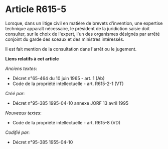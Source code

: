 # Article R615-5

Lorsque, dans un litige civil en matière de brevets d'invention, une expertise technique apparaît nécessaire, le président de
la juridiction saisie doit consulter, sur le choix de l'expert, l'un des organismes désignés par arrêté conjoint du garde des
sceaux et des ministres intéressés.

Il est fait mention de la consultation dans l'arrêt ou le jugement.

**Liens relatifs à cet article**

_Anciens textes_:

  - Décret n°65-464 du 10 juin 1965 - art. 1 (Ab)
  - Code de la propriété intellectuelle - art. R615-2-1 (VT)

_Créé par_:

  - Décret n°95-385 1995-04-10 annexe JORF 13 avril 1995

_Nouveaux textes_:

  - Code de la propriété intellectuelle - art. R615-8 (VD)

_Codifié par_:

  - Décret n°95-385 1955-04-10

